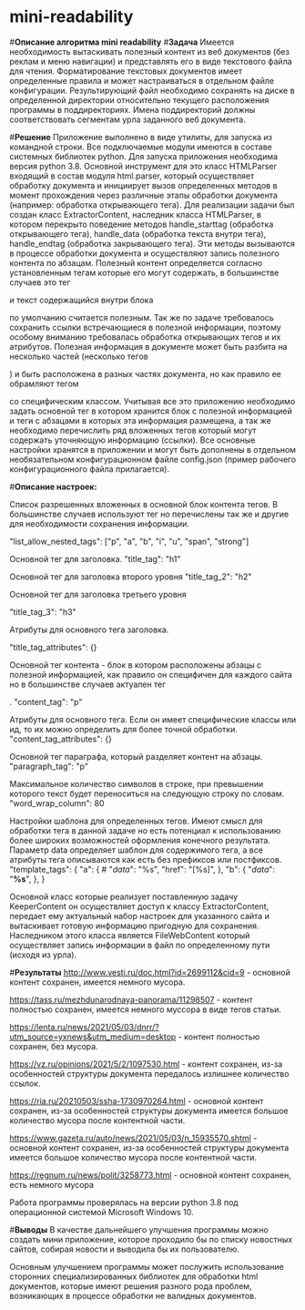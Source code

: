 # mini-readability

#**Описание алгоритма mini readability**
#**Задача**
Имеется необходимость вытаскивать полезный контент из веб документов (без реклам и меню навигации) и представлять его в виде текстового файла для чтения. Форматирование текстовых документов имеет определенные правила и может настраиваться в отдельном файле конфигурации. Результирующий файл необходимо сохранять на диске в определенной директории относительно текущего расположения программы в поддиректориях. Имена поддиректорий должны соответствовать сегментам урла заданного веб документа.

#**Решение**
Приложение выполнено в виде утилиты, для запуска из командной строки. Все подключаемые модули имеются в составе системных библиотек python. Для запуска приложения необходима версия python 3.8.
Основной инструмент для это класс HTMLParser входящий в состав модуля html.parser, который осуществляет обработку документа и инициирует вызов определенных методов в момент
прохождения через различные этапы обработки документа (например: обработка открывающего тега).
Для реализации задачи был создан класс ExtractorContent, наследник класса HTMLParser, в котором перекрыто поведение методов handle_starttag (обработка открывающего тега), handle_data (обработка текста внутри тега), handle_endtag (обработка закрывающего тега). Эти методы вызываются в процессе обработки документа и осуществляют запись полезного контента по абзацам. Полезный контент определяется согласно установленным тегам которые его могут содержать, в большинстве случаев это тег <p> и текст содержащийся внутри блока <p> </p> по умолчанию считается полезным.
Так же по задаче требовалось сохранить ссылки встречающиеся в полезной информации, поэтому особому вниманию требовалась обработка открывающих тегов и их атрибутов. Полезная информация в документе может быть разбита на несколько частей (несколько тегов <p>) и быть расположена в разных частях документа, но как правило ее обрамляют тегом <div> со специфическим классом. Учитывая все это приложению необходимо задать основной тег в котором хранится блок с полезной информацией и теги с абзацами в которых эта информация размещена, а так же необходимо перечислить ряд вложенных тегов который могут содержать уточняющую информацию (ссылки).
Все основные настройки хранятся в приложении и могут быть дополнены в отдельном необязательном конфигурационном файле config.json (пример рабочего конфигурационного файла прилагается).

#**Описание настроек:**

Список разрешенных вложенных в основной блок контента тегов.
В большинстве случаев используют тег <a> но перечислены так же и другие для необходимости сохранения информации.

"list_allow_nested_tags": ["p", "a", "b", "i", "u", "span", "strong"]

Основной тег для заголовка.
"title_tag": "h1"

Основной тег для заголовка второго уровня
"title_tag_2": "h2"

Основной тег для заголовка третьего уровня

"title_tag_3": "h3"

Атрибуты для основного тега заголовка.

"title_tag_attributes": {}

Основной тег контента - блок в котором расположены абзацы с полезной информацией, как правило он специфичен для каждого сайта но в большинстве случаев актуален тег <p>.
"content_tag": "p"

Атрибуты для основного тега. Если он имеет специфические классы или ид, то их можно определить для более точной обработки.
"content_tag_attributes": {}

Основной тег параграфа, который разделяет контент на абзацы.
"paragraph_tag": "p"

Максимальное количество символов в строке, при превышении которого текст будет переноситься на следующую строку по словам.
"word_wrap_column": 80

Настройки шаблона для определенных тегов. Имеют смысл для обработки тега <a> в данной задаче но есть потенциал к использованию более широких возможностей оформления конечного результата. Параметр data определяет шаблон для содержимого тега, а все атрибуты тега описываются как есть без префиксов или постфиксов.
"template_tags": {
    "a": {
        #
        "_data_": "%s",
        "href": "[%s]",
    },
    "b": {
        "_data_": "**%s**",
    },
}


Основной класс которые реализует поставленную задачу KeeperContent он осуществляет доступ к классу ExtractorContent, передает ему актуальный набор настроек для указанного сайта и вытаскивает готовую информацию пригодную для сохранения. Наследником этого класса является FileWebContent который осуществляет запись информации в файл по определенному пути (исходя из урла).

#**Результаты**
http://www.vesti.ru/doc.html?id=2699112&cid=9 - основной контент сохранен, имеется немного мусора.

https://tass.ru/mezhdunarodnaya-panorama/11298507 - контент полностью сохранен, имеется немного муссора
в виде тегов статьи.

https://lenta.ru/news/2021/05/03/dnrr/?utm_source=yxnews&utm_medium=desktop - контент полностью сохранен,
без мусора.

https://vz.ru/opinions/2021/5/2/1097530.html - контент сохранен, из-за особенностей структуры документа
передалось излишнее количество ссылок.

https://ria.ru/20210503/ssha-1730970264.html - основной контент сохранен, из-за особенностей
структуры документа имеется большое количество мусора после контентной части.

https://www.gazeta.ru/auto/news/2021/05/03/n_15935570.shtml - основной контент сохранен, из-за особенностей
структуры документа имеется большое количество мусора после контентной части.

https://regnum.ru/news/polit/3258773.html - основной контент сохранен, есть немного мусора

Работа программы проверялась на версии python 3.8 под операционной системой Microsoft Windows 10.

#**Выводы**
В качестве дальнейшего улучшения программы можно создать мини приложение, которое проходило бы по списку новостных сайтов, собирая новости и выводила бы их пользователю.

Основным улучшением программы может послужить использование сторонних специализированных библиотек для обработки html документов, которые имеют решения разного рода проблем, возникающих в процессе обработки не валидных документов.
